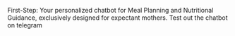 First-Step: Your personalized chatbot for Meal Planning and Nutritional Guidance, exclusively designed for expectant mothers.
Test out the chatbot on telegram
